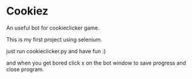 # Cookiez
An useful bot for cookieclicker game.

This is my first project using selenium.

just run cookieclicker.py and have fun :)

and when you get bored click x on the bot window to save progress and close program.
